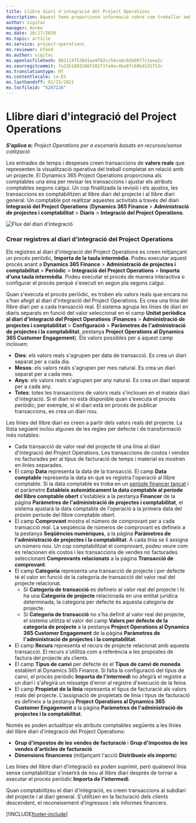 ```yaml
---
title: Llibre diari d'integració del Project Operations
description: Aquest tema proporciona informació sobre com treballar amb el diari d'integració al Project Operations.
author: sigitac
manager: Annbe
ms.date: 10/27/2020
ms.topic: article
ms.service: project-operations
ms.reviewer: kfend
ms.author: sigitac
ms.openlocfilehash: 0021147530d1aa9f82cc54ca8c92b9977c1eea2c
ms.sourcegitcommit: fa32b1893286f20271fa4ec4be8fc68bd135f53c
ms.translationtype: HT
ms.contentlocale: ca-ES
ms.lasthandoff: 02/15/2021
ms.locfileid: "5287226"
---
```

# <a name="integration-journal-in-project-operations"></a>Llibre diari d'integració del Project Operations

_**S'aplica a:** Project Operations per a escenaris basats en recursos/sense cotització_

Les entrades de temps i despeses creen transaccions de **valors reals** que representen la visualització operativa del treball completat en relació amb un projecte. El Dynamics 365 Project Operations proporciona als comptables una eina per revisar les transaccions i ajustar els atributs comptables segons calgui. Un cop finalitzada la revisió i els ajustos, les transaccions es comptabilitzen al llibre diari del projecte i al llibre diari general. Un comptable pot realitzar aquestes activitats a través del diari **Integració del Project Operations** (**Dynamics 365 Finance** > **Administració de projectes i comptabilitat** > **Diaris** > **Integració del Project Operations**.

![Flux del diari d'integració](./media/IntegrationJournal.png)

### <a name="create-records-in-the-project-operations-integration-journal"></a>Crear registres al diari d'integració del Project Operations

Els registres al diari d'integració del Project Operations es creen mitjançant un procés periòdic, **Importa de la taula intermèdia**. Podeu executar aquest procés anant a **Dynamics 365 Finance** > **Administració de projectes i comptabilitat** > **Periòdic** > **Integració del Project Operations** > **Importa d'una taula intermèdia**. Podeu executar el procés de manera interactiva o configurar el procés perquè s'executi en segon pla segons calgui.

Quan s'executa el procés periòdic, es troben els valors reals que encara no s'han afegit al diari d'integració del Project Operations. Es crea una línia del llibre diari per a cada transacció real.
El sistema agrupa les línies de diari en diaris separats en funció del valor seleccionat en el camp **Unitat periòdica al diari d'integració del Project Operations** (**Finances** > **Administració de projectes i comptabilitat** > **Configuració** > **Paràmetres de l'administració de projectes i la comptabilitat**, pestanya **Project Operations al Dynamics 365 Customer Engagement**). Els valors possibles per a aquest camp inclouen:

  - **Dies**: els valors reals s'agrupen per data de transacció. Es crea un diari separat per a cada dia.
  - **Mesos**: els valors reals s'agrupen per mes natural. Es crea un diari separat per a cada mes.
  - **Anys**: els valors reals s'agrupen per any natural. Es crea un diari separat per a cada any.
  - **Totes**: totes les transaccions de valors reals s'inclouen en el mateix diari d'integració. Si el diari no està disponible quan s'executa el procés periòdic; per exemple, si el diari està en procés de publicar transaccions, es crea un diari nou.

Les línies del llibre diari es creen a partir dels valors reals del projecte. La llista següent inclou algunes de les regles per defecte i de transformació més notables:

  - Cada transacció de valor real del projecte té una línia al diari d'integració del Project Operations. Les transaccions de costos i vendes no facturades per al tipus de facturació de temps i material es mostren en línies separades.
  - El camp **Data** representa la data de la transacció. El camp **Data comptable** representa la data en què es registra l'operació al llibre comptable. Si la data comptable es troba en un [període financer tancat](https://docs.microsoft.com/dynamics365/finance/general-ledger/close-general-ledger-at-period-end) i el paràmetre **Estableix automàticament la data comptable al període del llibre comptable obert** s'estableix a la pestanya **Financer** de la pàgina **Paràmetres de l'administració de projectes i comptabilitat**, el sistema ajustarà la data comptable de l'operació a la primera data del pròxim període del llibre comptable obert.
  - El camp **Comprovant** mostra el número de comprovant per a cada transacció real. La seqüència de números de comprovant es defineix a la pestanya **Seqüències numèriques**, a la pàgina **Paràmetres de l'administració de projectes i la comptabilitat**. A cada línia se li assigna un número nou. Un cop comptabilitzat el comprovant, podeu veure com es relacionen els costos i les transaccions de vendes no facturades seleccionant **Comprovants relacionats** a la pàgina **Transacció de comprovant**.
  - El camp **Categoria** representa una transacció de projecte i per defecte té el valor en funció de la categoria de transacció del valor real del projecte relacionat.
    - Si **Categoria de transacció** es defineix al valor real del projecte i hi ha una **Categoria de projecte** relacionada en una entitat jurídica determinada, la categoria per defecte és aquesta categoria de projecte.
    - Si **Categoria de transacció** no s'ha definit al valor real del projecte, el sistema utilitza el valor del camp **Valors per defecte de la categoria de projecte** a la pestanya **Project Operations al Dynamics 365 Customer Engagement** de la pàgina **Paràmetres de l'administració de projectes i la comptabilitat**.
  - El camp **Recurs** representa el recurs de projecte relacionat amb aquesta transacció. El recurs s'utilitza com a referència a les propostes de factura del projecte als clients.
  - El camp **Tipus de canvi** per defecte és el **Tipus de canvi de moneda** establert al Dynamics 365 Finance. Si falta la configuració del tipus de canvi, el procés periòdic **Importa de l'intermedi** no afegirà el registre a un diari i s'afegirà un missatge d'error al registre d'execució de la feina.
  - El camp **Propietat de la línia** representa el tipus de facturació als valors reals del projecte. L'assignació de propietats de línia i tipus de facturació es defineix a la pestanya **Project Operations al Dynamics 365 Customer Engagement** a la pàgina **Paràmetres de l'administració de projectes i la comptabilitat**.

Només es poden actualitzar els atributs comptables següents a les línies del llibre diari d'integració del Project Operations:

- **Grup d'impostos de les vendes de facturació** i **Grup d'impostos de les vendes d'articles de facturació**
- **Dimensions financeres** (mitjançant l'acció **Distribueix els imports**)

Les línies del llibre diari d'integració es poden suprimir, però qualsevol línia sense comptabilitzar s'inserirà de nou al llibre diari després de tornar a executar el procés periòdic **Importa de l'intermedi**.

Quan comptabilitzeu el diari d'integració, es creen transaccions al subdiari del projecte i al diari general. S'utilitzen en la facturació dels clients descendent, el reconeixement d'ingressos i els informes financers.


[!INCLUDE[footer-include](../includes/footer-banner.md)]